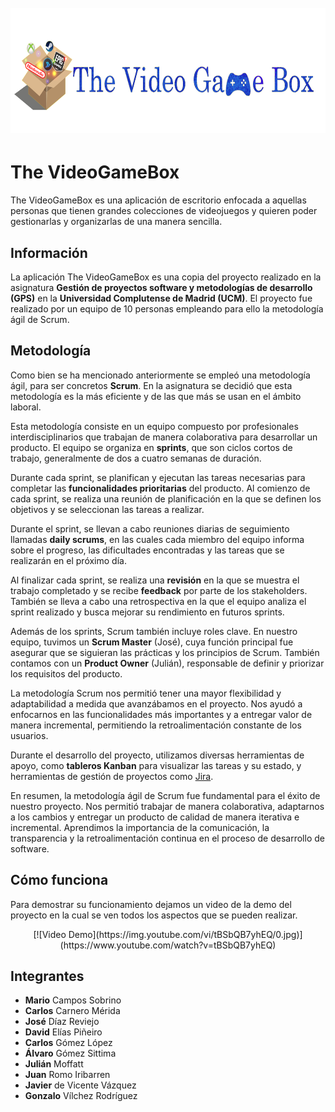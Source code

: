 <h1 align="center">
  <br>
  <img src="./Recursos/logo2.png" alt="Markdownify" height="200">
</h1>

# The VideoGameBox

The VideoGameBox es una aplicación de escritorio enfocada a aquellas personas que tienen grandes colecciones de videojuegos y quieren poder gestionarlas y organizarlas de una manera sencilla.

## Información

La aplicación The VideoGameBox es una copia del proyecto realizado en la asignatura **Gestión de proyectos software y metodologías de desarrollo (GPS)** en la **Universidad Complutense de Madrid (UCM)**. 
El proyecto fue realizado por un equipo de 10 personas empleando para ello la metodología ágil de Scrum.

## Metodología

Como bien se ha mencionado anteriormente se empleó una metodología ágil, para ser concretos **Scrum**. En la asignatura se decidió que esta metodología es la más eficiente y de las que más se usan en el ámbito laboral.

Esta metodología consiste en un equipo compuesto por profesionales interdisciplinarios que trabajan de manera colaborativa para desarrollar un producto. El equipo se organiza en **sprints**, que son ciclos cortos de trabajo, generalmente de dos a cuatro semanas de duración.

Durante cada sprint, se planifican y ejecutan las tareas necesarias para completar las **funcionalidades prioritarias** del producto. Al comienzo de cada sprint, se realiza una reunión de planificación en la que se definen los objetivos y se seleccionan las tareas a realizar.

Durante el sprint, se llevan a cabo reuniones diarias de seguimiento llamadas **daily scrums**, en las cuales cada miembro del equipo informa sobre el progreso, las dificultades encontradas y las tareas que se realizarán en el próximo día.

Al finalizar cada sprint, se realiza una **revisión** en la que se muestra el trabajo completado y se recibe **feedback** por parte de los stakeholders. También se lleva a cabo una retrospectiva en la que el equipo analiza el sprint realizado y busca mejorar su rendimiento en futuros sprints.

Además de los sprints, Scrum también incluye roles clave. En nuestro equipo, tuvimos un **Scrum Master** (José), cuya función principal fue asegurar que se siguieran las prácticas y los principios de Scrum. También contamos con un **Product Owner** (Julián), responsable de definir y priorizar los requisitos del producto.

La metodología Scrum nos permitió tener una mayor flexibilidad y adaptabilidad a medida que avanzábamos en el proyecto. Nos ayudó a enfocarnos en las funcionalidades más importantes y a entregar valor de manera incremental, permitiendo la retroalimentación constante de los usuarios.

Durante el desarrollo del proyecto, utilizamos diversas herramientas de apoyo, como **tableros Kanban** para visualizar las tareas y su estado, y herramientas de gestión de proyectos como [Jira](https://www.atlassian.com/software/jira).

En resumen, la metodología ágil de Scrum fue fundamental para el éxito de nuestro proyecto. Nos permitió trabajar de manera colaborativa, adaptarnos a los cambios y entregar un producto de calidad de manera iterativa e incremental. Aprendimos la importancia de la comunicación, la transparencia y la retroalimentación continua en el proceso de desarrollo de software.

## Cómo funciona

Para demostrar su funcionamiento dejamos un video de la demo del proyecto en la cual se ven todos los aspectos que se pueden realizar.

<div align="center">
  [![Video Demo](https://img.youtube.com/vi/tBSbQB7yhEQ/0.jpg)](https://www.youtube.com/watch?v=tBSbQB7yhEQ)
</div>


## Integrantes

* **Mario** Campos Sobrino
* **Carlos** Carnero Mérida
* **José** Díaz Reviejo
* **David** Elías Piñeiro
* **Carlos** Gómez López
* **Álvaro** Gómez Sittima
* **Julián** Moffatt
* **Juan** Romo Iribarren
* **Javier** de Vicente Vázquez
* **Gonzalo** Vílchez Rodríguez



